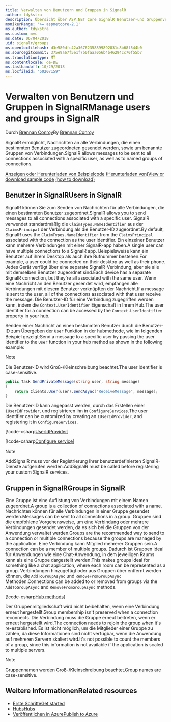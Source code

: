 ```yaml
---
title: Verwalten von Benutzern und Gruppen in SignalR
author: tdykstra
description: Übersicht über ASP.NET Core SignalR Benutzer-und Gruppenverwaltung.
monikerRange: '>= aspnetcore-2.1'
ms.author: tdykstra
ms.custom: mvc
ms.date: 06/04/2018
uid: signalr/groups
ms.openlocfilehash: d3e580dfc42a36762358899892831c8b68f544b0
ms.sourcegitcommit: 375e9a67f5e1f7b0faaa056b4b46294cc70f55b7
ms.translationtype: MT
ms.contentlocale: de-DE
ms.lasthandoff: 10/29/2018
ms.locfileid: "50207159"
---
```

# <a name="manage-users-and-groups-in-signalr"></a><span data-ttu-id="64905-103">Verwalten von Benutzern und Gruppen in SignalR</span><span class="sxs-lookup"><span data-stu-id="64905-103">Manage users and groups in SignalR</span></span>

<span data-ttu-id="64905-104">Durch [Brennan Conroy](https://github.com/BrennanConroy)</span><span class="sxs-lookup"><span data-stu-id="64905-104">By [Brennan Conroy](https://github.com/BrennanConroy)</span></span>

<span data-ttu-id="64905-105">SignalR ermöglicht, Nachrichten an alle Verbindungen, die einen bestimmten Benutzer zugeordneten gesendet werden, sowie um benannte Gruppen von Verbindungen.</span><span class="sxs-lookup"><span data-stu-id="64905-105">SignalR allows messages to be sent to all connections associated with a specific user, as well as to named groups of connections.</span></span>

<span data-ttu-id="64905-106">[Anzeigen oder Herunterladen von Beispielcode](https://github.com/aspnet/Docs/tree/master/aspnetcore/signalr/groups/sample/) [(Herunterladen von)](xref:index#how-to-download-a-sample)</span><span class="sxs-lookup"><span data-stu-id="64905-106">[View or download sample code](https://github.com/aspnet/Docs/tree/master/aspnetcore/signalr/groups/sample/) [(how to download)](xref:index#how-to-download-a-sample)</span></span>

## <a name="users-in-signalr"></a><span data-ttu-id="64905-107">Benutzer in SignalR</span><span class="sxs-lookup"><span data-stu-id="64905-107">Users in SignalR</span></span>

<span data-ttu-id="64905-108">SignalR können Sie zum Senden von Nachrichten für alle Verbindungen, die einen bestimmten Benutzer zugeordnet.</span><span class="sxs-lookup"><span data-stu-id="64905-108">SignalR allows you to send messages to all connections associated with a specific user.</span></span> <span data-ttu-id="64905-109">SignalR verwendet standardmäßig die `ClaimTypes.NameIdentifier` aus der `ClaimsPrincipal` der Verbindung als die Benutzer-ID zugeordnet.</span><span class="sxs-lookup"><span data-stu-id="64905-109">By default, SignalR uses the `ClaimTypes.NameIdentifier` from the `ClaimsPrincipal` associated with the connection as the user identifier.</span></span> <span data-ttu-id="64905-110">Ein einzelner Benutzer kann mehrere Verbindungen mit einer SignalR-app haben.</span><span class="sxs-lookup"><span data-stu-id="64905-110">A single user can have multiple connections to a SignalR app.</span></span> <span data-ttu-id="64905-111">Beispielsweise kann ein Benutzer auf ihrem Desktop als auch ihre Rufnummer bestehen.</span><span class="sxs-lookup"><span data-stu-id="64905-111">For example, a user could be connected on their desktop as well as their phone.</span></span> <span data-ttu-id="64905-112">Jedes Gerät verfügt über eine separate SignalR-Verbindung, aber sie alle mit demselben Benutzer zugeordnet sind.</span><span class="sxs-lookup"><span data-stu-id="64905-112">Each device has a separate SignalR connection, but they're all associated with the same user.</span></span> <span data-ttu-id="64905-113">Wenn eine Nachricht an den Benutzer gesendet wird, empfangen alle Verbindungen mit diesem Benutzer verknüpften der Nachricht.</span><span class="sxs-lookup"><span data-stu-id="64905-113">If a message is sent to the user, all of the connections associated with that user receive the message.</span></span> <span data-ttu-id="64905-114">Die Benutzer-ID für eine Verbindung zugegriffen werden kann, indem die `Context.UserIdentifier` Eigenschaft in Ihrem Hub.</span><span class="sxs-lookup"><span data-stu-id="64905-114">The user identifier for a connection can be accessed by the `Context.UserIdentifier` property in your hub.</span></span>

<span data-ttu-id="64905-115">Senden einer Nachricht an einen bestimmten Benutzer durch die Benutzer-ID zum Übergeben der `User` Funktion in der hubmethode, wie im folgenden Beispiel gezeigt:</span><span class="sxs-lookup"><span data-stu-id="64905-115">Send a message to a specific user by passing the user identifier to the `User` function in your hub method as shown in the following example:</span></span>

> [!NOTE]
> <span data-ttu-id="64905-116">Die Benutzer-ID wird Groß-/Kleinschreibung beachtet.</span><span class="sxs-lookup"><span data-stu-id="64905-116">The user identifier is case-sensitive.</span></span>

```csharp
public Task SendPrivateMessage(string user, string message)
{
    return Clients.User(user).SendAsync("ReceiveMessage", message);
}
```

<span data-ttu-id="64905-117">Die Benutzer-ID kann angepasst werden, durch das Erstellen einer `IUserIdProvider`, und registrieren ihn in `ConfigureServices`.</span><span class="sxs-lookup"><span data-stu-id="64905-117">The user identifier can be customized by creating an `IUserIdProvider`, and registering it in `ConfigureServices`.</span></span>

[!code-csharp[UserIdProvider](groups/sample/customuseridprovider.cs?range=4-10)]

[!code-csharp[Configure service](groups/sample/startup.cs?range=21-22,39-42)]

> [!NOTE]
> <span data-ttu-id="64905-118">AddSignalR muss vor der Registrierung Ihrer benutzerdefinierten SignalR-Dienste aufgerufen werden.</span><span class="sxs-lookup"><span data-stu-id="64905-118">AddSignalR must be called before registering your custom SignalR services.</span></span>

## <a name="groups-in-signalr"></a><span data-ttu-id="64905-119">Gruppen in SignalR</span><span class="sxs-lookup"><span data-stu-id="64905-119">Groups in SignalR</span></span>

<span data-ttu-id="64905-120">Eine Gruppe ist eine Auflistung von Verbindungen mit einem Namen zugeordnet.</span><span class="sxs-lookup"><span data-stu-id="64905-120">A group is a collection of connections associated with a name.</span></span> <span data-ttu-id="64905-121">Nachrichten können für alle Verbindungen in einer Gruppe gesendet werden.</span><span class="sxs-lookup"><span data-stu-id="64905-121">Messages can be sent to all connections in a group.</span></span> <span data-ttu-id="64905-122">Gruppen sind die empfohlene Vorgehensweise, um eine Verbindung oder mehrere Verbindungen gesendet werden, da es sich bei die Gruppen von der Anwendung verwaltet werden.</span><span class="sxs-lookup"><span data-stu-id="64905-122">Groups are the recommended way to send to a connection or multiple connections because the groups are managed by the application.</span></span> <span data-ttu-id="64905-123">Eine Verbindung kann Mitglied mehrerer Gruppen sein.</span><span class="sxs-lookup"><span data-stu-id="64905-123">A connection can be a member of multiple groups.</span></span> <span data-ttu-id="64905-124">Dadurch ist Gruppen ideal für Anwendungen wie eine Chat-Anwendung, in dem jeweiligen Raums kann als eine Gruppe dargestellt werden.</span><span class="sxs-lookup"><span data-stu-id="64905-124">This makes groups ideal for something like a chat application, where each room can be represented as a group.</span></span> <span data-ttu-id="64905-125">Verbindungen hinzugefügt oder aus Gruppen über entfernt werden können, die `AddToGroupAsync` und `RemoveFromGroupAsync` Methoden.</span><span class="sxs-lookup"><span data-stu-id="64905-125">Connections can be added to or removed from groups via the `AddToGroupAsync` and `RemoveFromGroupAsync` methods.</span></span>

[!code-csharp[Hub methods](groups/sample/hubs/chathub.cs?range=15-27)]

<span data-ttu-id="64905-126">Der Gruppenmitgliedschaft wird nicht beibehalten, wenn eine Verbindung erneut hergestellt.</span><span class="sxs-lookup"><span data-stu-id="64905-126">Group membership isn't preserved when a connection reconnects.</span></span> <span data-ttu-id="64905-127">Die Verbindung muss die Gruppe erneut beitreten, wenn er erneut hergestellt wird.</span><span class="sxs-lookup"><span data-stu-id="64905-127">The connection needs to rejoin the group when it's re-established.</span></span> <span data-ttu-id="64905-128">Es ist nicht möglich, um die Mitglieder einer Gruppe zu zählen, da diese Informationen sind nicht verfügbar, wenn die Anwendung auf mehreren Servern skaliert wird.</span><span class="sxs-lookup"><span data-stu-id="64905-128">It's not possible to count the members of a group, since this information is not available if the application is scaled to multiple servers.</span></span>

> [!NOTE]
> <span data-ttu-id="64905-129">Gruppennamen werden Groß-/Kleinschreibung beachtet.</span><span class="sxs-lookup"><span data-stu-id="64905-129">Group names are case-sensitive.</span></span>

## <a name="related-resources"></a><span data-ttu-id="64905-130">Weitere Informationen</span><span class="sxs-lookup"><span data-stu-id="64905-130">Related resources</span></span>

* [<span data-ttu-id="64905-131">Erste Schritte</span><span class="sxs-lookup"><span data-stu-id="64905-131">Get started</span></span>](xref:tutorials/signalr)
* [<span data-ttu-id="64905-132">Hubs</span><span class="sxs-lookup"><span data-stu-id="64905-132">Hubs</span></span>](xref:signalr/hubs)
* [<span data-ttu-id="64905-133">Veröffentlichen in Azure</span><span class="sxs-lookup"><span data-stu-id="64905-133">Publish to Azure</span></span>](xref:signalr/publish-to-azure-web-app)
